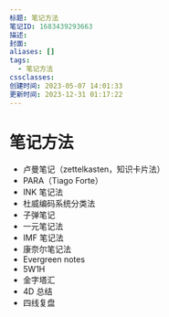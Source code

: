 ```yaml
---
标题: 笔记方法
笔记ID: 1683439293663
描述: 
封面: 
aliases: []
tags:
  - 笔记方法
cssclasses: 
创建时间: 2023-05-07 14:01:33
更新时间: 2023-12-31 01:17:22
---
```


# 笔记方法

- 卢曼笔记（zettelkasten，知识卡片法）
- PARA（Tiago Forte）
- INK 笔记法
- 杜威编码系统分类法
- 子弹笔记
- 一元笔记法
- IMF 笔记法
- 康奈尔笔记法
- Evergreen notes
- 5W1H
- 金字塔汇
- 4D 总结
- 四线复盘
